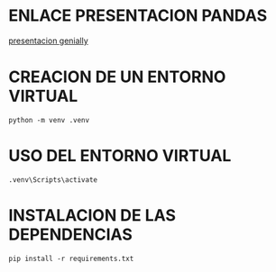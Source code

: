 # ENLACE PRESENTACION PANDAS
[presentacion genially](https://view.genially.com/6788ef4f63380a8ca2e8588e/presentation-pandas-dataframe)
# CREACION DE UN ENTORNO VIRTUAL
```console
python -m venv .venv
```

# USO DEL ENTORNO VIRTUAL
```console
.venv\Scripts\activate
```

# INSTALACION DE LAS DEPENDENCIAS
```console
pip install -r requirements.txt
```